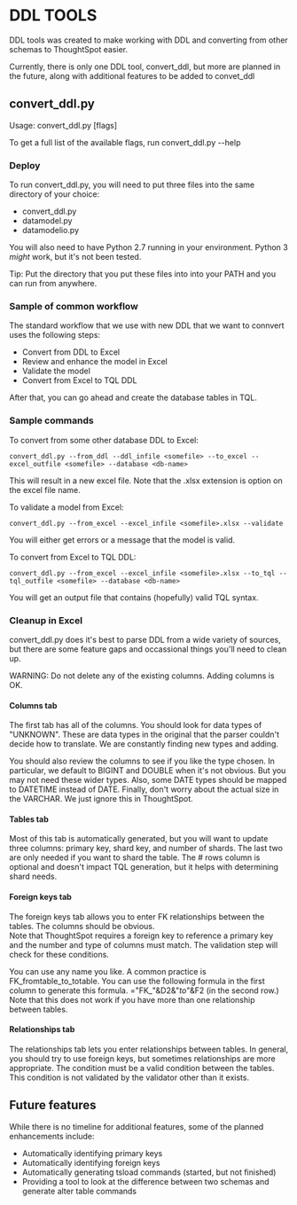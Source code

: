 # DDL TOOLS

DDL tools was created to make working with DDL and converting from other schemas to ThoughtSpot easier.

Currently, there is only one DDL tool, convert_ddl, but more are planned in the future, along with additional features to be added to convet_ddl
 
## convert_ddl.py

Usage:  convert_ddl.py [flags]

To get a full list of the available flags, run convert_ddl.py --help

### Deploy

To run convert_ddl.py, you will need to put three files into the same directory of your choice:  
* convert_ddl.py
* datamodel.py
* datamodelio.py

You will also need to have Python 2.7 running in your environment.  Python 3 *might* work, but it's not been tested.

Tip:  Put the directory that you put these files into into your PATH and you can run from anywhere.

### Sample of common workflow

The standard workflow that we use with new DDL that we want to connvert uses the following steps:
* Convert from DDL to Excel
* Review and enhance the model in Excel
* Validate the model
* Convert from Excel to TQL DDL

After that, you can go ahead and create the database tables in TQL.

### Sample commands

To convert from some other database DDL to Excel:
```
convert_ddl.py --from_ddl --ddl_infile <somefile> --to_excel --excel_outfile <somefile> --database <db-name>
```
This will result in a new excel file.  Note that the .xlsx extension is option on the excel file name.

To validate a model from Excel:
```
convert_ddl.py --from_excel --excel_infile <somefile>.xlsx --validate
```
You will either get errors or a message that the model is valid.

To convert from Excel to TQL DDL:
```bazaar
convert_ddl.py --from_excel --excel_infile <somefile>.xlsx --to_tql --tql_outfile <somefile> --database <db-name>
```
You will get an output file that contains (hopefully) valid TQL syntax.

### Cleanup in Excel
convert_ddl.py does it's best to parse DDL from a wide variety of sources, but there are some feature gaps and 
occassional things you'll need to clean up.

WARNING:  Do not delete any of the existing columns.  Adding columns is OK.
 
#### Columns tab
The first tab has all of the columns.  You should look for data types of "UNKNOWN".  These are data types
in the original that the parser couldn't decide how to translate.  We are constantly finding new types and adding.

You should also review the columns to see if you like the type chosen.  In particular, we default to BIGINT and DOUBLE
when it's not obvious.  But you may not need these wider types.  Also, some DATE types should be mapped to DATETIME 
instead of DATE.  Finally, don't worry about the actual size in the VARCHAR.  We just ignore this in ThoughtSpot.

#### Tables tab

Most of this tab is automatically generated, but you will want to update three columns:  primary key, shard key, and 
number of shards.  The last two are only needed if you want to shard the table.  The # rows column is optional and 
doesn't impact TQL generation, but it helps with determining shard needs.  

#### Foreign keys tab

The foreign keys tab allows you to enter FK relationships between the tables.  The columns should be obvious.  
Note that ThoughtSpot requires a foreign key to reference a primary key and the number and type of columns
must match.  The validation step will check for these conditions.  

You can use any name you like.  A common practice is FK_fromtable_to_totable.  You can use the following
formula in the first column to generate this formula.  ="FK_"&D2&"_to_"&F2 (in the second row.)  Note that this does 
not work if you have more than one relationship between tables.

#### Relationships tab

The relationships tab lets you enter relationships between tables.  In general, you should try to use foreign keys, but 
sometimes relationships are more appropriate.  The condition must be a valid condition between the tables.  This 
condition is not validated by the validator other than it exists.

## Future features

While there is no timeline for additional features, some of the planned enhancements include:
* Automatically identifying primary keys
* Automatically identifying foreign keys
* Automatically generating tsload commands (started, but not finished)
* Providing a tool to look at the difference between two schemas and generate alter table commands
